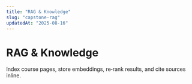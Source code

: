 ```yaml
---
title: "RAG & Knowledge"
slug: "capstone-rag"
updatedAt: "2025-08-16"
---
```


# RAG & Knowledge

Index course pages, store embeddings, re‑rank results, and cite sources inline.